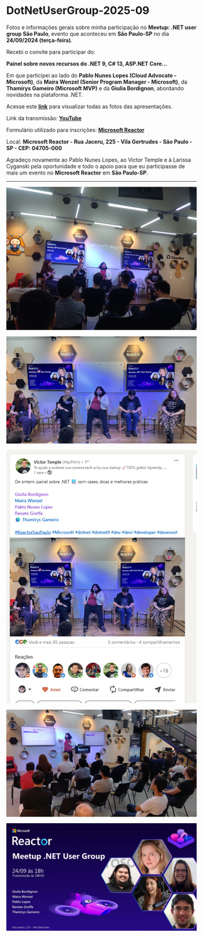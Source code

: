 # DotNetUserGroup-2025-09
Fotos e informações gerais sobre minha participação no **Meetup: .NET user group São Paulo**, evento que aconteceu em **São Paulo-SP** no dia **24/09/2024 (terça-feira)**.

Recebi o convite para participar do:

**Painel sobre novos recursos do .NET 9, C# 13, ASP.NET Core...**

Em que participei ao lado do **Pablo Nunes Lopes (Cloud Advocate - Microsoft)**, da **Maíra Wenzel (Senior Program Manager - Microsoft)**, da **Thamirys Gameiro (Microsoft MVP)** e da **Giulia Bordignon**, abordando novidades na plataforma .NET.

Acesse este [**link**](/img/) para visualizar todas as fotos das apresentações.

Link da transmissão: [**YouTube**](https://www.youtube.com/watch?v=NjMg1rR7sJw)

Formulário utilizado para inscrições: [**Microsoft Reactor**](https://developer.microsoft.com/pt-br/reactor/events/23670/?wt.mc_id=3reg_23670_webpage_reactor)

Local: **Microsoft Reactor - Rua Jaceru, 225 - Vila Gertrudes - São Paulo - SP - CEP: 04705-000**

Agradeço novamente ao Pablo Nunes Lopes, ao Victor Temple e à Larissa Cyganski pela oportunidade e todo o apoio para que eu participasse de mais um evento no **Microsoft Reactor** em **São Paulo-SP**.

---

![Renato no Painel 1](img/d-01.jpg)

![Renato no Painel 2](img/d-02.jpg)

![Postagem no LinkedIn](img/d-03.png)

![Pablo apresentando](img/d-05.jpg)

![Banner do evento](img/banner.jpg)